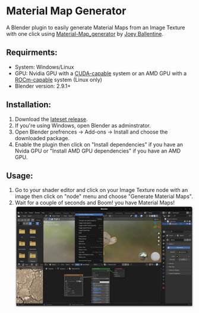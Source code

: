 # Material Map Generator

  
A Blender plugin to easily generate Material Maps from an Image Texture with one click using [Material-Map_generator](https://github.com/joeyballentine/Material-Map-Generator) by [Joey Ballentine](https://github.com/joeyballentine).

## Requirments:
* System: Windows/Linux
* GPU: Nvidia GPU with a [CUDA-capable](https://developer.nvidia.com/cuda-zone) system or an AMD GPU with a [ROCm-capable](https://rocmdocs.amd.com/en/latest/Installation_Guide/Installation_new.html) system (Linux only)
* Blender version: 2.9.1+

## Installation:
1. Download the [lateset release](https://github.com/YahiaAngelo/MaterialMapGenerator/releases/latest).
2. If you're using Windows, open Blender as adminstrator.
3. Open Blender prefrences -> Add-ons -> Install and choose the downloaded package.
4. Enable the plugin then click on "Install dependencies" if you have an Nvida GPU or "Install AMD GPU dependencies" if you have an AMD GPU.

## Usage:

1. Go to your shader editor and click on your Image Texture node with an image then click on "node" menu and choose "Generate Material Maps".
2. Wait for a couple of seconds and Boom! you have Material Maps!
![Preview1](https://github.com/YahiaAngelo/MaterialMapGenerator/blob/master/preview/preview1.png?raw=true)
